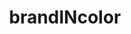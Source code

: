 ---
facebook: https://facebook.com/brandINcolor
googleplus: https://plus.google.com/115924595947026222072/about
instagram: https://instagram.com/brandincolor
logohandle: brandincolor
sort: brandincolor
title: brandINcolor
twitter: https://x.com/brandincolor
website: https://brandincolor.com/
---